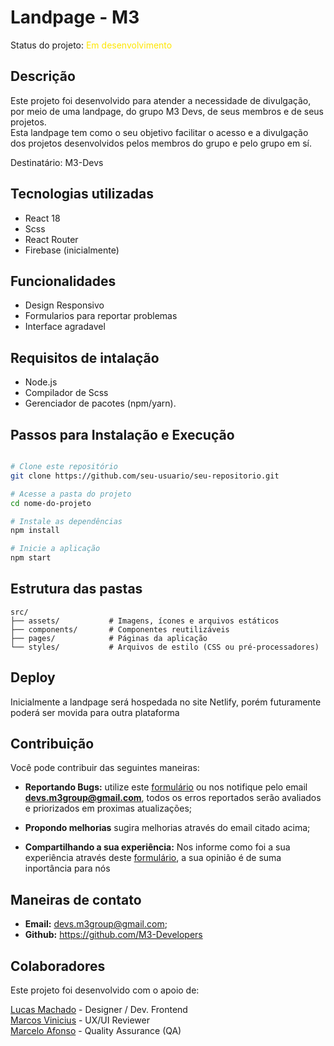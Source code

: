 # Landpage - M3

Status do projeto: <span style="color: rgb(255, 230, 0)">Em desenvolvimento</span>

## Descrição

Este projeto foi desenvolvido para atender a necessidade de divulgação, por meio de uma landpage, do grupo M3 Devs, de seus membros e de seus projetos. <br/>
Esta landpage tem como o seu objetivo facilitar o acesso e a divulgação dos projetos desenvolvidos pelos membros do grupo e pelo grupo em sí.

Destinatário: M3-Devs

<!-- Link para a landpage:  -->

## Tecnologias utilizadas

- React 18
- Scss
- React Router
- Firebase (inicialmente)

## Funcionalidades

- Design Responsivo
- Formularios para reportar problemas
- Interface agradavel

## Requisitos de intalação

- Node.js
- Compilador de Scss
- Gerenciador de pacotes (npm/yarn).

## Passos para Instalação e Execução

```bash

# Clone este repositório
git clone https://github.com/seu-usuario/seu-repositorio.git

# Acesse a pasta do projeto
cd nome-do-projeto

# Instale as dependências
npm install

# Inicie a aplicação
npm start
```

## Estrutura das pastas

```plaintext
src/
├── assets/           # Imagens, ícones e arquivos estáticos
├── components/       # Componentes reutilizáveis
├── pages/            # Páginas da aplicação
└── styles/           # Arquivos de estilo (CSS ou pré-processadores)
```

## Deploy

Inicialmente a landpage será hospedada no site Netlify, porém futuramente poderá ser movida para outra plataforma

## Contribuição

Você pode contribuir das seguintes maneiras:
- **Reportando Bugs:** utilize este [formulário]() ou nos notifique pelo email **devs.m3group@gmail.com**, todos os erros reportados serão avaliados e priorizados em proximas atualizações;

- **Propondo melhorias** sugira melhorias através do email citado acima;

- **Compartilhando a sua experiência:** Nos informe como foi a sua experiência através deste [formulário](), a sua opinião é de suma inportância para nós


## Maneiras de contato

- **Email:** devs.m3group@gmail.com;
- **Github:** https://github.com/M3-Developers

## Colaboradores

Este projeto foi desenvolvido com o apoio de:

[Lucas Machado](https://github.com/Dev-Machado05) - Designer / Dev. Frontend <br/>
[Marcos Vinicius]() - UX/UI Reviewer<br/> 
[Marcelo Afonso](https://github.com/MarceloAfonso-dev) - Quality Assurance (QA)